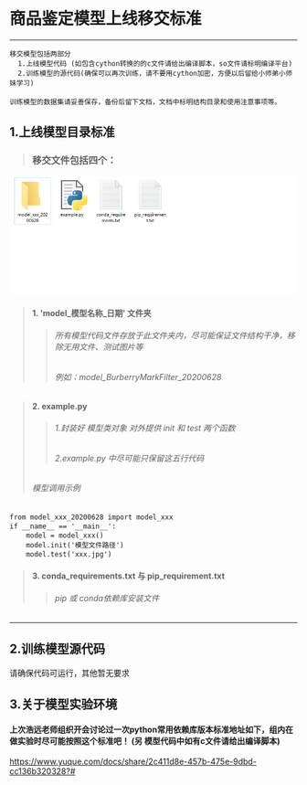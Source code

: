 # 商品鉴定模型上线移交标准
--------------------------------------------------------------

```
移交模型包括两部分
  1.上线模型代码 (如包含cython转换的的c文件请给出编译脚本，so文件请标明编译平台)
  2.训练模型的源代码(确保可以再次训练，请不要用cython加密，方便以后留给小师弟小师妹学习)

训练模型的数据集请妥善保存，备份后留下文档，文档中标明结构目录和使用注意事项等。
```

## 1.上线模型目录标准
> ### 移交文件包括四个：
![](./微信图片_20200628100207.png)
> #### 1. 'model_模型名称_日期'  文件夹
>> ###### 所有模型代码文件存放于此文件夹内，尽可能保证文件结构干净，移除无用文件、测试图片等
>> ###### 例如：model_BurberryMarkFilter_20200628

> #### 2. example.py
>> ###### 1.封装好 模型类对象 对外提供 init 和 test 两个函数
>> ###### 2.example.py 中尽可能只保留这五行代码
> ###### 模型调用示例
```
from model_xxx_20200628 import model_xxx
if __name__ == '__main__':
    model = model_xxx()
    model.init('模型文件路径')
    model.test('xxx.jpg')
```

> #### 3. conda_requirements.txt 与 pip_requirement.txt
>> ###### pip 或 conda依赖库安装文件

--------------------------------------------------------------

## 2.训练模型源代码
请确保代码可运行，其他暂无要求

## 3.关于模型实验环境
#### 上次浩远老师组织开会讨论过一次python常用依赖库版本标准地址如下，组内在做实验时尽可能按照这个标准吧！ (另 模型代码中如有c文件请给出编译脚本)
https://www.yuque.com/docs/share/2c411d8e-457b-475e-9dbd-cc136b320328?#
